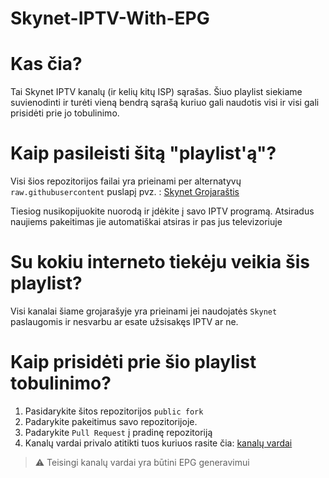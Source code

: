 # Skynet-IPTV-With-EPG

# Kas čia?

  Tai Skynet IPTV kanalų (ir kelių kitų ISP) sąrašas. Šiuo playlist siekiame suvienodinti ir turėti vieną bendrą sąrašą kuriuo gali naudotis visi ir visi gali prisidėti prie jo tobulinimo.


# Kaip pasileisti šitą "playlist'ą"?

Visi šios repozitorijos failai yra prieinami per alternatyvų `raw.githubusercontent` puslapį pvz. : [Skynet Grojaraštis][playlist-link]

  Tiesiog nusikopijuokite nuorodą ir įdėkite į savo IPTV programą.  Atsiradus naujiems pakeitimas jie automatiškai atsiras ir pas jus televizoriuje


# Su kokiu interneto tiekėju veikia šis playlist?

  Visi kanalai šiame grojarašyje yra prieinami jei naudojatės `Skynet` paslaugomis ir nesvarbu ar esate užsisakęs IPTV ar ne.


# Kaip prisidėti prie šio playlist tobulinimo?

1. Pasidarykite šitos repozitorijos `public fork` 
2. Padarykite pakeitimus savo repozitorijoje.
3. Padarykite `Pull Request` į pradinę repozitoriją
4. Kanalų vardai privalo atitikti tuos kuriuos rasite čia: [kanalų vardai][channel-names]

> ⚠️ Teisingi kanalų vardai yra būtini EPG generavimui
 

[channel-names]: http://www.webgrabplus.com/epg-channels#sFA
[playlist-link]: https://raw.githubusercontent.com/Povilas1/Skynet-IPTV-With-EPG/master/skynet-pl-local.m3u


